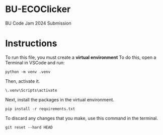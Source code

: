 # BU-ECOClicker
BU Code Jam 2024 Submission

# Instructions
To run this file, you must create a **virtual environment**
To do this, open a Terminal in VSCode and run:
```
python -m venv .venv
```
Then, activate it.
```
\.venv\Scripts\activate
```

Next, install the packages in the virtual environment.
```
pip install -r requirements.txt
```

To discard any changes that you make, use this command in the terminal.
```
git reset --hard HEAD
```


